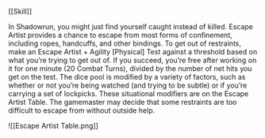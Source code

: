 [[Skill]]

In Shadowrun, you might just find yourself caught instead
of killed. Escape Artist provides a chance to escape
from most forms of confinement, including ropes,
handcuffs, and other bindings. To get out of restraints,
make an Escape Artist + Agility [Physical] Test against
a threshold based on what you’re trying to get out of.
If you succeed, you’re free after working on it for one
minute (20 Combat Turns), divided by the number of
net hits you get on the test. The dice pool is modified
by a variety of factors, such as whether or not you’re
being watched (and trying to be subtle) or if you’re
carrying a set of lockpicks. These situational modifiers
are on the Escape Artist Table. The gamemaster may
decide that some restraints are too difficult to escape
from without outside help.

![[Escape Artist Table.png]]